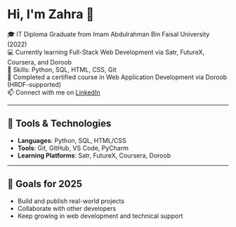 # Hi, I'm Zahra 👋

🎓 IT Diploma Graduate from Imam Abdulrahman Bin Faisal University (2022)  
💻 Currently learning Full-Stack Web Development via Satr, FutureX, Coursera, and Doroob  
🧠 Skills: Python, SQL, HTML, CSS, Git  
🌱 Completed a certified course in Web Application Development via Doroob (HRDF-supported)  
📫 Connect with me on [LinkedIn](https://www.linkedin.com/in/zahra-al-bayabi-689977216)

---

## 🔧 Tools & Technologies

- **Languages**: Python, SQL, HTML/CSS  
- **Tools**: Git, GitHub, VS Code, PyCharm  
- **Learning Platforms**: Satr, FutureX, Coursera, Doroob  

---

## 📌 Goals for 2025

- Build and publish real-world projects  
- Collaborate with other developers  
- Keep growing in web development and technical support